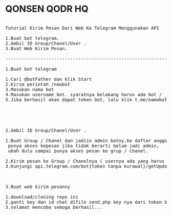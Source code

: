 [//]: <> (<img src="" alt="">)

<p style="text-align: center;">
  <h1>QONSEN QODR HQ</h1>

<pre>

Tutorial Kirim Pesan Dari Web Ke Telegram Menggunakan API

1.Buat bot telegram.
2.Ambil ID Group/Chanel/User .
3.Buat Web Kirim Pesan.

----------------------------------------------------------------------------------------------------

1.Buat bot telegram

1.Cari @botFather dan klik Start
2.Kirim perintah /newbot
3.Masukan nama bot
4.Masukan username bot. syaratnya belakang harus ada bot / _bot.Contoh : adibot / adib_bot
5.Jika berhasil akan dapat token bot, lalu klik t.me/namabot . selengkapnya liat gambar dibawah.


<img src="https://res.cloudinary.com/duh6epdw5/image/upload/v1588756611/botfather_dtbwmq.gif" alt="">



2.Ambil ID Group/Chanel/User .

1.Buat Group / Chanel dan jadiin admin botny,ke daftar anggota dibawah bot harus ada tulisan <br> punya akses kepesan jika tidak berarti belum jadi admin,<br> ubah dulu sampai punya akses pesan ke grup / chanel.<br>
2.Kirim pesan ke Group / Chanelnya ( usernya ada yang harus disetting tutorialnya akan paling akhir )
3.Kunjungi api.telegram.com/bot{token tanpa kurawal}/getUpdates


<img src="https://res.cloudinary.com/duh6epdw5/image/upload/v1588833794/540_15_3.61_May072020_ub5kws.gif" alt="">

3.Buat web kirim pesanny

1.download/cloning repo ini
2.ganti key dan id chat difile send.php key nya dari token bot, dan id chat dari link api.telegram.com/blablabla...
3.selamat mencoba semoga berhasil...


<img src="https://res.cloudinary.com/duh6epdw5/image/upload/v1588776325/sendtg_mm5xam.gif" alt="">



</pre>




</p>
